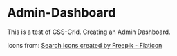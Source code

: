 # Admin-Dashboard
This is a test of CSS-Grid. Creating an Admin Dashboard. 

Icons from:
<a href="https://www.flaticon.com/free-icons/search" title="search icons">Search icons created by Freepik - Flaticon</a> 
